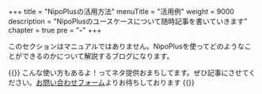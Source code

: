 +++
title = "NipoPlusの活用方法"
menuTitle = "活用例"
weight = 9000
description = "NipoPlusのユースケースについて随時記事を書いていきます"
chapter = true
pre = "<b>-</b>"
+++

このセクションはマニュアルではありません。NipoPlusを使ってどのようなことができるのかについて解説するブログになります。

{{<alice pos="right" icon="please">}}
こんな使い方もあるよ！ってネタ提供おまちしてます。ぜひ記事にさせてください。[お問い合わせフォーム](/system/inquery/)よりお待ちしております
{{</alice>}}
